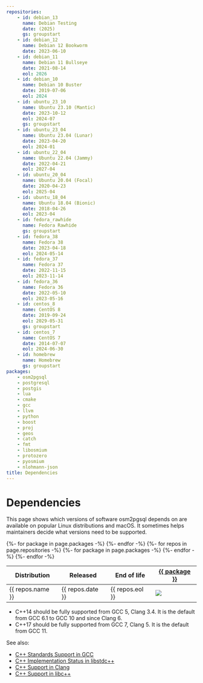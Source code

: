 ```yaml
---
repositories:
    - id: debian_13
      name: Debian Testing
      date: (2025)
      gs: groupstart
    - id: debian_12
      name: Debian 12 Bookworm
      date: 2023-06-10
    - id: debian_11
      name: Debian 11 Bullseye
      date: 2021-08-14
      eol: 2026
    - id: debian_10
      name: Debian 10 Buster
      date: 2019-07-06
      eol: 2024
    - id: ubuntu_23_10
      name: Ubuntu 23.10 (Mantic)
      date: 2023-10-12
      eol: 2024-07
      gs: groupstart
    - id: ubuntu_23_04
      name: Ubuntu 23.04 (Lunar)
      date: 2023-04-20
      eol: 2024-01
    - id: ubuntu_22_04
      name: Ubuntu 22.04 (Jammy)
      date: 2022-04-21
      eol: 2027-04
    - id: ubuntu_20_04
      name: Ubuntu 20.04 (Focal)
      date: 2020-04-23
      eol: 2025-04
    - id: ubuntu_18_04
      name: Ubuntu 18.04 (Bionic)
      date: 2018-04-26
      eol: 2023-04
    - id: fedora_rawhide
      name: Fedora Rawhide
      gs: groupstart
    - id: fedora_38
      name: Fedora 38
      date: 2023-04-18
      eol: 2024-05-14
    - id: fedora_37
      name: Fedora 37
      date: 2022-11-15
      eol: 2023-11-14
    - id: fedora_36
      name: Fedora 36
      date: 2022-05-10
      eol: 2023-05-16
    - id: centos_8
      name: CentOS 8
      date: 2019-09-24
      eol: 2029-05-31
      gs: groupstart
    - id: centos_7
      name: CentOS 7
      date: 2014-07-07
      eol: 2024-06-30
    - id: homebrew
      name: Homebrew
      gs: groupstart
packages:
    - osm2pgsql
    - postgresql
    - postgis
    - lua
    - cmake
    - gcc
    - llvm
    - python
    - boost
    - proj
    - geos
    - catch
    - fmt
    - libosmium
    - protozero
    - pyosmium
    - nlohmann-json
title: Dependencies
---
```


# Dependencies

This page shows which versions of software osm2pgsql depends on are available
on popular Linux distributions and macOS. It sometimes helps maintainers
decide what versions need to be supported.

<table class="software-versions">
<thead>
    <tr>
        <th>Distribution</th>
        <th>Released</th>
        <th>End of life</th>
{%- for package in page.packages -%}
        <th><a href="https://repology.org/project/{{ package }}/versions">{{ package }}</a></th>
{%- endfor -%}
    </tr>
</thead>
<tbody>
{%- for repos in page.repositories -%}
    <tr class="{{ repos.gs }}">
        <td>{{ repos.name }}</td>
        <td>{{ repos.date }}</td>
        <td>{{ repos.eol }}</td>
{%- for package in page.packages -%}
        <td><img src="https://repology.org/badge/version-for-repo/{{ repos.id }}/{{ package }}.svg?header="/></td>
{%- endfor -%}
    </tr>
{%- endfor -%}

</tbody>
</table>

* C++14 should be fully supported from GCC 5, Clang 3.4. It is the default from GCC 6.1 to GCC 10 and since Clang 6.
* C++17 should be fully supported from GCC 7, Clang 5. It is the default from GCC 11.

See also:

* [C++ Standards Support in GCC](https://gcc.gnu.org/projects/cxx-status.html)
* [C++ Implementation Status in libstdc++](https://gcc.gnu.org/onlinedocs/libstdc++/manual/status.html)
* [C++ Support in Clang](https://clang.llvm.org/cxx_status.html)
* [C++ Support in libc++](https://libcxx.llvm.org/)

